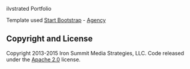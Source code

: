 ilvstrated Portfolio

Template used [Start Bootstrap](http://startbootstrap.com/) - [Agency](http://startbootstrap.com/template-overviews/agency/)

## Copyright and License

Copyright 2013-2015 Iron Summit Media Strategies, LLC. Code released under the [Apache 2.0](https://github.com/IronSummitMedia/startbootstrap-agency/blob/gh-pages/LICENSE) license.
